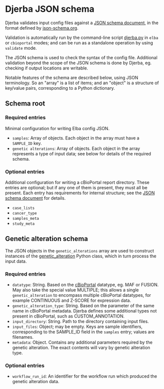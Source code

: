 # Djerba JSON schema

Djerba validates input config files against a [JSON schema document](../src/lib/djerba/data/input_schema.json), in the format defined by [json-schema.org](https://json-schema.org).

Validation is automatically run by the command-line script [djerba.py](../src/bin/djerba.py) in `elba` or `cbioportal` modes; and can be run as a standalone operation by using `validate` mode.

The JSON schema is used to check the syntax of the config file. Additional validation beyond the scope of the JSON schema is done by Djerba, eg. checking if output locations are writable.

Notable features of the schema are described below, using JSON terminology. So an "array" is a list of items; and an "object" is a structure of key/value pairs, corresponding to a Python dictionary.

## Schema root

### Required entries

Minimal configuration for writing Elba config JSON.

- `samples`: Array of objects. Each object in the array must have a `SAMPLE_ID` key.
- `genetic alterations`: Array of objects. Each object in the array represents a type of input data; see below for details of the required schema.

### Optional entries

Additional configuration for writing a cBioPortal report directory. These entries are optional; but if any one of them is present, they must all be present. Each entry has requirements for internal structure; see the [JSON schema document](../src/lib/djerba/data/input_schema.json) for details.

- `case_lists`
- `cancer_type`
- `samples_meta`
- `study_meta`

## Genetic alteration schema

The JSON objects in the `genetic_alterations` array are used to construct instances of the [genetic_alteration](../src/lib/djerba/genetic_alteration.py) Python class, which in turn process the input data.

### Required entries

- `datatype`: String. Based on the [cBioPortal](https://docs.cbioportal.org/5.1-data-loading/data-loading/file-formats) datatype, eg. MAF or FUSION. May also take the special value MULTIPLE; this allows a single `genetic_alteration` to encompass multiple cBioPortal datatypes, for example CONTINUOUS and Z-SCORE for expression data.
- `genetic_alteration_type`: String. Based on the parameter of the same name in cBioPortal metadata. Djerba defines some additional types not present in cBioPortal, such as CUSTOM_ANNOTATION.
- `input_directory`: String. Path to the directory containing input files.
- `input_files`: Object; may be empty. Keys are sample identifiers, corresponding to the SAMPLE_ID field in the `samples` entry; values are filenames.
- `metadata`: Object. Contains any additional parameters required by the genetic alteration. The exact contents will vary by genetic alteration type.

### Optional entries

- `workflow_run_id`: An identifier for the workflow run which produced the genetic alteration data.
